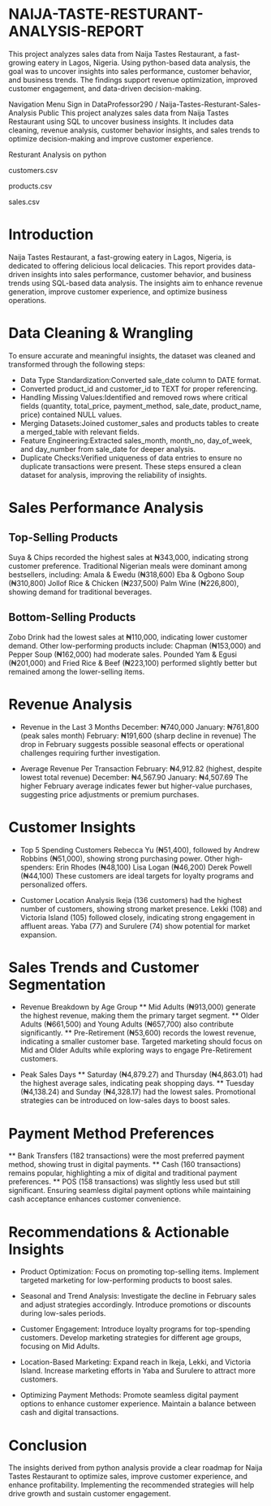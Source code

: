 # NAIJA-TASTE-RESTURANT-ANALYSIS-REPORT
This project analyzes sales data from Naija Tastes Restaurant, a fast-growing eatery in Lagos, Nigeria. Using python-based data analysis, the goal was to uncover insights into sales performance, customer behavior, and business trends. The findings support revenue optimization, improved customer engagement, and data-driven decision-making.

Navigation Menu
Sign in
DataProfessor290
/
Naija-Tastes-Resturant-Sales-Analysis
Public
This project analyzes sales data from Naija Tastes Restaurant using SQL to uncover business insights. It includes data cleaning, revenue analysis, customer behavior insights, and sales trends to optimize decision-making and improve customer experience.


Resturant Analysis on python

customers.csv

products.csv

sales.csv


# Introduction
Naija Tastes Restaurant, a fast-growing eatery in Lagos, Nigeria, is dedicated to offering delicious local delicacies. This report provides data-driven insights into sales performance, customer behavior, and business trends using SQL-based data analysis. The insights aim to enhance revenue generation, improve customer experience, and optimize business operations.

# Data Cleaning & Wrangling
To ensure accurate and meaningful insights, the dataset was cleaned and transformed through the following steps:
* Data Type Standardization:Converted sale_date column to DATE format.
* Converted product_id and customer_id to TEXT for proper referencing.
* Handling Missing Values:Identified and removed rows where critical fields (quantity, total_price, payment_method, sale_date, product_name, price) contained NULL values.
* Merging Datasets:Joined customer_sales and products tables to create a merged_table with relevant fields.
* Feature Engineering:Extracted sales_month, month_no, day_of_week, and day_number from sale_date for deeper analysis.
* Duplicate Checks:Verified uniqueness of data entries to ensure no duplicate transactions were present.
These steps ensured a clean dataset for analysis, improving the reliability of insights.

# Sales Performance Analysis
## Top-Selling Products
Suya & Chips recorded the highest sales at ₦343,000, indicating strong customer preference.
Traditional Nigerian meals were dominant among bestsellers, including:
Amala & Ewedu (₦318,600)
Eba & Ogbono Soup (₦310,800)
Jollof Rice & Chicken (₦237,500)
Palm Wine (₦226,800), showing demand for traditional beverages.
## Bottom-Selling Products
Zobo Drink had the lowest sales at ₦110,000, indicating lower customer demand.
Other low-performing products include:
Chapman (₦153,000) and Pepper Soup (₦162,000) had moderate sales.
Pounded Yam & Egusi (₦201,000) and Fried Rice & Beef (₦223,100) performed slightly better but remained among the lower-selling items.

 # Revenue Analysis
* Revenue in the Last 3 Months
December: ₦740,000
January: ₦761,800 (peak sales month)
February: ₦191,600 (sharp decline in revenue)
The drop in February suggests possible seasonal effects or operational challenges requiring further investigation.

* Average Revenue Per Transaction
February: ₦4,912.82 (highest, despite lowest total revenue)
December: ₦4,567.90
January: ₦4,507.69
The higher February average indicates fewer but higher-value purchases, suggesting price adjustments or premium purchases.
# Customer Insights
* Top 5 Spending Customers
Rebecca Yu (₦51,400), followed by Andrew Robbins (₦51,000), showing strong purchasing power.
Other high-spenders:
Erin Rhodes (₦48,100)
Lisa Logan (₦46,200)
Derek Powell (₦44,100)
These customers are ideal targets for loyalty programs and personalized offers.

* Customer Location Analysis
Ikeja (136 customers) had the highest number of customers, showing strong market presence.
Lekki (108) and Victoria Island (105) followed closely, indicating strong engagement in affluent areas.
Yaba (77) and Surulere (74) show potential for market expansion.

# Sales Trends and Customer Segmentation
* Revenue Breakdown by Age Group
** Mid Adults (₦913,000) generate the highest revenue, making them the primary target segment.
** Older Adults (₦661,500) and Young Adults (₦657,700) also contribute significantly.
** Pre-Retirement (₦53,600) records the lowest revenue, indicating a smaller customer base.
Targeted marketing should focus on Mid and Older Adults while exploring ways to engage Pre-Retirement customers.

* Peak Sales Days
** Saturday (₦4,879.27) and Thursday (₦4,863.01) had the highest average sales, indicating peak shopping days.
** Tuesday (₦4,138.24) and Sunday (₦4,328.17) had the lowest sales.
Promotional strategies can be introduced on low-sales days to boost sales.

# Payment Method Preferences
** Bank Transfers (182 transactions) were the most preferred payment method, showing trust in digital payments.
** Cash (160 transactions) remains popular, highlighting a mix of digital and traditional payment preferences.
** POS (158 transactions) was slightly less used but still significant.
Ensuring seamless digital payment options while maintaining cash acceptance enhances customer convenience.

# Recommendations & Actionable Insights
* Product Optimization:
Focus on promoting top-selling items.
Implement targeted marketing for low-performing products to boost sales.

* Seasonal and Trend Analysis:
Investigate the decline in February sales and adjust strategies accordingly.
Introduce promotions or discounts during low-sales periods.

* Customer Engagement:
Introduce loyalty programs for top-spending customers.
Develop marketing strategies for different age groups, focusing on Mid Adults.

* Location-Based Marketing:
Expand reach in Ikeja, Lekki, and Victoria Island.
Increase marketing efforts in Yaba and Surulere to attract more customers.

* Optimizing Payment Methods:
Promote seamless digital payment options to enhance customer experience.
Maintain a balance between cash and digital transactions.

# Conclusion
The insights derived from python analysis provide a clear roadmap for Naija Tastes Restaurant to optimize sales, improve customer experience, and enhance profitability. Implementing the recommended strategies will help drive growth and sustain customer engagement.
